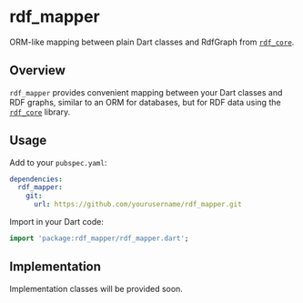 # rdf_mapper

ORM-like mapping between plain Dart classes and RdfGraph from [`rdf_core`](https://pub.dev/packages/rdf_core).

## Overview

`rdf_mapper` provides convenient mapping between your Dart classes and RDF graphs, similar to an ORM for databases, but for RDF data using the [`rdf_core`](https://pub.dev/packages/rdf_core) library.

## Usage

Add to your `pubspec.yaml`:

```yaml
dependencies:
  rdf_mapper:
    git:
      url: https://github.com/yourusername/rdf_mapper.git
```

Import in your Dart code:

```dart
import 'package:rdf_mapper/rdf_mapper.dart';
```

## Implementation

Implementation classes will be provided soon.
